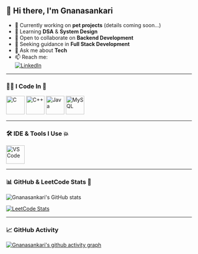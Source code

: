 ## 👋 Hi there, I'm Gnanasankari  

- 🔭 Currently working on **pet projects** (details coming soon...)
- 🌱 Learning **DSA** & **System Design**
- 👯 Open to collaborate on **Backend Development**
- 🤔 Seeking guidance in **Full Stack Development**
- 💬 Ask me about **Tech**
- 📫 Reach me:  
  [![LinkedIn](https://img.shields.io/badge/LinkedIn-0077B5?style=for-the-badge&logo=linkedin&logoColor=white)](https://www.linkedin.com/in/b-gnanasankari-35a478239/)  

---

### 👩‍💻 I Code In 💯
<p>
  <img height="50" width="50" src="https://img.icons8.com/color/48/c-programming.png" alt="C"/>  
  <img height="50" width="50" src="https://img.icons8.com/color/48/c-plus-plus-logo.png" alt="C++"/>  
  <img height="50" width="50" src="https://img.icons8.com/color/48/java-coffee-cup-logo.png" alt="Java"/>  
  <img height="50" width="50" src="https://img.icons8.com/color/48/mysql-logo.png" alt="MySQL"/>  
</p>

---

### 🛠 IDE & Tools I Use 💥
<p>
  <img height="50" width="50" src="https://img.icons8.com/color/48/visual-studio-code-2019.png" alt="VS Code"/>  
</p>

---

### 📊 GitHub & LeetCode Stats 📌
![Gnanasankari's GitHub stats](https://github-readme-stats.vercel.app/api?username=Gnanasankari&show_icons=true&hide=issues,contribs)  

[![LeetCode Stats](https://leetcard.jacoblin.cool/Gnanasankari?ext=contest)](https://leetcode.com/u/Gnanasankari/)  

---

### 📈 GitHub Activity  
[![Gnanasankari's github activity graph](https://github-readme-activity-graph.vercel.app/graph?username=Gnanasankari&color=ffffff&line=51f565&point=ffffff&area=true&hide_border=true)](https://github.com/ashutosh00710/github-readme-activity-graph)
